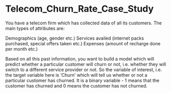 # Telecom_Churn_Rate_Case_Study

You have a telecom firm which has collected data of all its customers. The main types of attributes are:

Demographics (age, gender etc.) Services availed (internet packs purchased, special offers taken etc.) Expenses (amount of recharge done per month etc.)

Based on all this past information, you want to build a model which will predict whether a particular customer will churn or not, i.e. whether they will switch to a different service provider or not. So the variable of interest, i.e. the target variable here is ‘Churn’ which will tell us whether or not a particular customer has churned. It is a binary variable - 1 means that the customer has churned and 0 means the customer has not churned.
